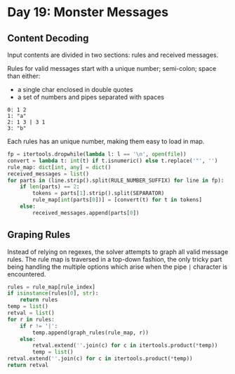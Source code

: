 # Day 19: Monster Messages

## Content Decoding

Input contents are divided in two sections: rules and received messages.

Rules for valid messages start with a unique number; semi-colon; space than either:
* a single char enclosed in double quotes
* a set of numbers and pipes separated with spaces

```
0: 1 2
1: "a"
2: 1 3 | 3 1
3: "b"
```

Each rules has an unique number, making them easy to load in map.

```python
fp = itertools.dropwhile(lambda l: l == '\n', open(file))
convert = lambda t: int(t) if t.isnumeric() else t.replace('"', '')
rule_map: dict[int, any] = dict()
received_messages = list()
for parts in (line.strip().split(RULE_NUMBER_SUFFIX) for line in fp):
    if len(parts) == 2:
        tokens = parts[1].strip().split(SEPARATOR)
        rule_map[int(parts[0])] = [convert(t) for t in tokens]
    else:
        received_messages.append(parts[0])
``` 

## Graping Rules

Instead of relying on regexes, the solver attempts to graph all valid message rules. The rule map is traversed in a top-down fashion, the only tricky part being handling the multiple options which arise when the pipe ``|`` character is encountered.

```python
rules = rule_map[rule_index]
if isinstance(rules[0], str):
    return rules
temp = list()
retval = list()
for r in rules:
    if r != '|':
        temp.append(graph_rules(rule_map, r))
    else:
        retval.extend(''.join(c) for c in itertools.product(*temp))
        temp = list()
retval.extend(''.join(c) for c in itertools.product(*temp))
return retval
```

